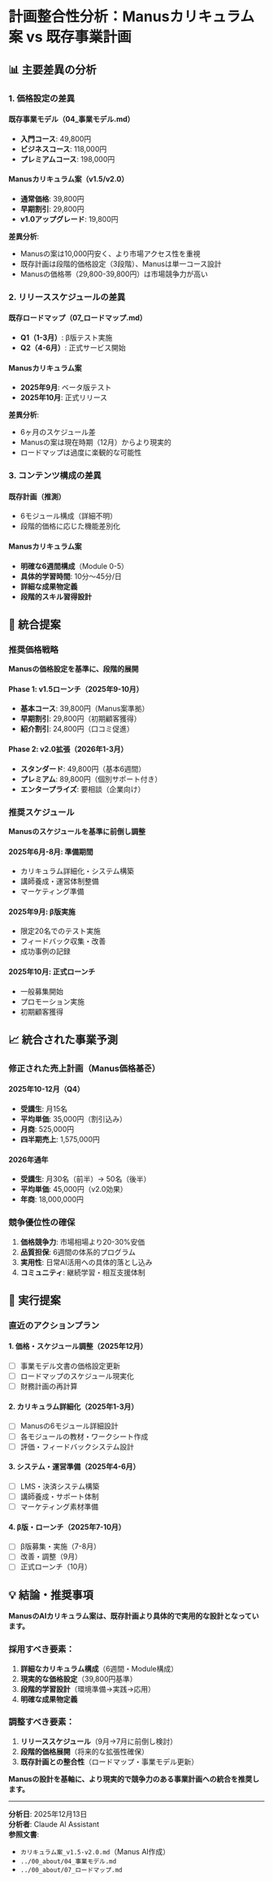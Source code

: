 # 計画整合性分析：Manusカリキュラム案 vs 既存事業計画

## 📊 主要差異の分析

### 1. 価格設定の差異

#### 既存事業モデル（04_事業モデル.md）
- **入門コース**: 49,800円
- **ビジネスコース**: 118,000円  
- **プレミアムコース**: 198,000円

#### Manusカリキュラム案（v1.5/v2.0）
- **通常価格**: 39,800円
- **早期割引**: 29,800円
- **v1.0アップグレード**: 19,800円

**差異分析**:
- Manusの案は10,000円安く、より市場アクセス性を重視
- 既存計画は段階的価格設定（3段階）、Manusは単一コース設計
- Manusの価格帯（29,800-39,800円）は市場競争力が高い

### 2. リリーススケジュールの差異

#### 既存ロードマップ（07_ロードマップ.md）
- **Q1（1-3月）**: β版テスト実施
- **Q2（4-6月）**: 正式サービス開始

#### Manusカリキュラム案
- **2025年9月**: ベータ版テスト
- **2025年10月**: 正式リリース

**差異分析**:
- 6ヶ月のスケジュール差
- Manusの案は現在時期（12月）からより現実的
- ロードマップは過度に楽観的な可能性

### 3. コンテンツ構成の差異

#### 既存計画（推測）
- 6モジュール構成（詳細不明）
- 段階的価格に応じた機能差別化

#### Manusカリキュラム案
- **明確な6週間構成**（Module 0-5）
- **具体的学習時間**: 10分〜45分/日
- **詳細な成果物定義**
- **段階的スキル習得設計**

## 🎯 統合提案

### 推奨価格戦略
**Manusの価格設定を基準に、段階的展開**

#### Phase 1: v1.5ローンチ（2025年9-10月）
- **基本コース**: 39,800円（Manus案準拠）
- **早期割引**: 29,800円（初期顧客獲得）
- **紹介割引**: 24,800円（口コミ促進）

#### Phase 2: v2.0拡張（2026年1-3月）
- **スタンダード**: 49,800円（基本6週間）
- **プレミアム**: 89,800円（個別サポート付き）
- **エンタープライズ**: 要相談（企業向け）

### 推奨スケジュール
**Manusのスケジュールを基準に前倒し調整**

#### 2025年6月-8月: 準備期間
- カリキュラム詳細化・システム構築
- 講師養成・運営体制整備
- マーケティング準備

#### 2025年9月: β版実施
- 限定20名でのテスト実施
- フィードバック収集・改善
- 成功事例の記録

#### 2025年10月: 正式ローンチ
- 一般募集開始
- プロモーション実施
- 初期顧客獲得

## 📈 統合された事業予測

### 修正された売上計画（Manus価格基준）

#### 2025年10-12月（Q4）
- **受講生**: 月15名
- **平均単価**: 35,000円（割引込み）
- **月商**: 525,000円
- **四半期売上**: 1,575,000円

#### 2026年通年
- **受講生**: 月30名（前半）→ 50名（後半）
- **平均単価**: 45,000円（v2.0効果）
- **年商**: 18,000,000円

### 競争優位性の確保
1. **価格競争力**: 市場相場より20-30%安価
2. **品質担保**: 6週間の体系的プログラム
3. **実用性**: 日常AI活用への具体的落とし込み
4. **コミュニティ**: 継続学習・相互支援体制

## 🚀 実行提案

### 直近のアクションプラン

#### 1. 価格・スケジュール調整（2025年12月）
- [ ] 事業モデル文書の価格設定更新
- [ ] ロードマップのスケジュール現実化
- [ ] 財務計画の再計算

#### 2. カリキュラム詳細化（2025年1-3月）
- [ ] Manusの6モジュール詳細設計
- [ ] 各モジュールの教材・ワークシート作成
- [ ] 評価・フィードバックシステム設計

#### 3. システム・運営準備（2025年4-6月）
- [ ] LMS・決済システム構築
- [ ] 講師養成・サポート体制
- [ ] マーケティング素材準備

#### 4. β版・ローンチ（2025年7-10月）
- [ ] β版募集・実施（7-8月）
- [ ] 改善・調整（9月）
- [ ] 正式ローンチ（10月）

## 💡 結論・推奨事項

**ManusのAIカリキュラム案は、既存計画より具体的で実用的な設計となっています。**

### 採用すべき要素：
1. **詳細なカリキュラム構成**（6週間・Module構成）
2. **現実的な価格設定**（39,800円基準）
3. **段階的学習設計**（環境準備→実践→応用）
4. **明確な成果物定義**

### 調整すべき要素：
1. **リリーススケジュール**（9月→7月に前倒し検討）
2. **段階的価格展開**（将来的な拡張性確保）
3. **既存計画との整合性**（ロードマップ・事業モデル更新）

**Manusの設計を基軸に、より現実的で競争力のある事業計画への統合を推奨します。**

---

**分析日**: 2025年12月13日  
**分析者**: Claude AI Assistant  
**参照文書**: 
- `カリキュラム案_v1.5-v2.0.md`（Manus AI作成）
- `../00_about/04_事業モデル.md`
- `../00_about/07_ロードマップ.md` 